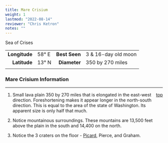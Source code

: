 ```yaml
---
title: Mare Crisium
weight: 1
lastmod: "2022-08-14"
reviewer: "Chris Ketron"
notes: ""
---
```


Sea of Crises

|               |           |               |                     |
| ------------: | :-------- | ------------: | :------------------ |
| **Longitude** | 58&deg; E | **Best Seen** | 3 & 16-day old moon |
| **Latitude**  | 13&deg; N |  **Diameter** | 350 by 270 miles    |
|               |           |               |                     |

### Mare Crisium Information

---
<span style='float:right;'>[top](#)</span>

1. Small lava plain 350 by 270 miles that is elongated in the east-west direction. Foreshortening makes it appear longer in the north-south direction. This is equal to the area of the state of Washington. Its apparent size is only half that much.

2. Notice mountainous surroundings. These mountains are 13,500 feet above the plain in the south and 14,400 on the north.

3. Notice the 3 craters on the floor - [Picard](/object-notes/solar-system/earth/moon/craters/picard/#), Pierce, and Graham.

